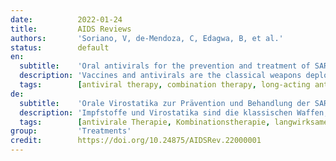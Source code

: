 ```yaml
---
date:          2022-01-24
title:         AIDS Reviews
authors:       'Soriano, V, de-Mendoza, C, Edagwa, B, et al.'
status:        default
en:
  subtitle:    'Oral antivirals for the prevention and treatment of SARS-CoV-2 infection'
  description: 'Vaccines and antivirals are the classical weapons deployed to contain, prevent, and treat life-threatening viral illnesses. Specifically, for SARS-CoV-2 infection, vaccines protect against severe COVID-19 disease manifestations and complications. However, waning immunity and emergence of vaccine escape mutants remains a growing threat. This is highlighted by the current surge of the omicron COVID-19 variant. Thus, there is a race to find treatment alternatives. We contend that oral small molecule antivirals that halt SARSCoV- 2 infection are essential. Compared to currently available monoclonal antibodies and remdesivir, where parenteral administration is required, oral antivirals offer treatments in an outpatient setting with dissemination available on a larger scale. In response to this need at 2021’s end, regulatory agencies provided emergency use authorization for both molnupiravir and nirmatrelvir. These medicines act on the viral polymerase and protease, respectively. Each is given for 5 days and can reduce disease progression by 30% and 89%, respectively. The advent of additional oral antivirals, the assessment of combination therapies, the formulation of extended-release medications, and their benefit for both early treatment and prophylaxis will likely transform the landscape of the COVID-19 pandemic.'
  tags:        [antiviral therapy, combination therapy, long-acting antivirals, Molnupiravir, mutagenesis, Nirmatrelvir, oral Remdesivir, prophylaxis, protease inhibitors, SARS-CoV-2]
de:
  subtitle:    'Orale Virostatika zur Prävention und Behandlung der SARS-CoV-2-Infektion'
  description: 'Impfstoffe und Virostatika sind die klassischen Waffen, die zur Eindämmung, Vorbeugung und Behandlung lebensbedrohlicher Viruserkrankungen eingesetzt werden. Speziell bei der SARS-CoV-2-Infektion schützen Impfstoffe vor schweren COVID-19-Krankheitsmanifestationen und Komplikationen. Die nachlassende Immunität und das Auftreten von Impfstoff-Escape-Mutanten stellen jedoch eine wachsende Bedrohung dar. Dies wird durch die derzeitige Zunahme der omicron COVID-19-Variante unterstrichen. Die Suche nach Behandlungsalternativen ist daher ein Wettlauf. Wir sind der Meinung, dass orale niedermolekulare Virostatika, die die Infektion mit SARSCoV-2 stoppen, unerlässlich sind. Im Vergleich zu den derzeit verfügbaren monoklonalen Antikörpern und Remdesivir, bei denen eine parenterale Verabreichung erforderlich ist, bieten orale Virostatika die Möglichkeit einer ambulanten Behandlung, wobei die Verbreitung in größerem Umfang möglich ist. Als Reaktion auf diesen Bedarf haben die Regulierungsbehörden Ende 2021 die Notfallzulassung für Molnupiravir und Nirmatrelvir erteilt. Diese Medikamente wirken auf die virale Polymerase bzw. Protease. Sie werden jeweils 5 Tage lang verabreicht und können das Fortschreiten der Krankheit um 30 % bzw. 89 % reduzieren. Das Aufkommen weiterer oraler Virostatika, die Bewertung von Kombinationstherapien, die Formulierung von Medikamenten mit verlängerter Wirkstofffreisetzung und ihr Nutzen sowohl für die Frühbehandlung als auch für die Prophylaxe werden die Landschaft der COVID-19-Pandemie wahrscheinlich verändern.' 
  tags:        [antivirale Therapie, Kombinationstherapie, langwirksame Virostatika, Molnupiravir, Mutagenese, Nirmatrelvir, orales Remdesivir, Prophylaxe, Proteasehemmer, SARS-CoV-2]
group:         'Treatments'
credit:        https://doi.org/10.24875/AIDSRev.22000001
---
```

